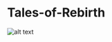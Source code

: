 # Tales-of-Rebirth

![alt text](https://github.com/pnvnd/Tales-of-Rebirth/blob/main/tor_base.png?raw=true)
